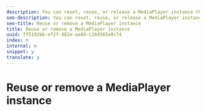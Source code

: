 ```yaml
---
description: You can reset, reuse, or release a MediaPlayer instance that you no longer need.
seo-description: You can reset, reuse, or release a MediaPlayer instance that you no longer need.
seo-title: Reuse or remove a MediaPlayer instance
title: Reuse or remove a MediaPlayer instance
uuid: ff5192bb-ef2f-482e-ae80-c284565e8c74
index: n
internal: n
snippet: y
translate: y
---
```


# Reuse or remove a MediaPlayer instance

